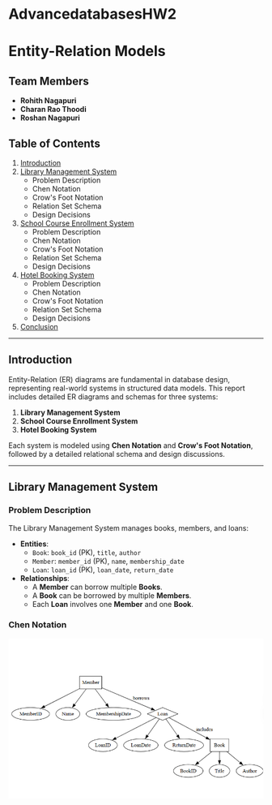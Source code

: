 # AdvancedatabasesHW2
# Entity-Relation Models

## Team Members
- **Rohith Nagapuri**
- **Charan Rao Thoodi**
- **Roshan Nagapuri**

## Table of Contents
1. [Introduction](#introduction)
2. [Library Management System](#library-management-system)
    - Problem Description
    - Chen Notation
    - Crow's Foot Notation
    - Relation Set Schema
    - Design Decisions
3. [School Course Enrollment System](#school-course-enrollment-system)
    - Problem Description
    - Chen Notation
    - Crow's Foot Notation
    - Relation Set Schema
    - Design Decisions
4. [Hotel Booking System](#hotel-booking-system)
    - Problem Description
    - Chen Notation
    - Crow's Foot Notation
    - Relation Set Schema
    - Design Decisions
5. [Conclusion](#conclusion)

---

## Introduction

Entity-Relation (ER) diagrams are fundamental in database design, representing real-world systems in structured data models. This report includes detailed ER diagrams and schemas for three systems:

1. **Library Management System**
2. **School Course Enrollment System**
3. **Hotel Booking System**

Each system is modeled using **Chen Notation** and **Crow's Foot Notation**, followed by a detailed relational schema and design discussions.

---

## Library Management System

### Problem Description
The Library Management System manages books, members, and loans:
- **Entities**:
  - `Book`: `book_id` (PK), `title`, `author`
  - `Member`: `member_id` (PK), `name`, `membership_date`
  - `Loan`: `loan_id` (PK), `loan_date`, `return_date`
- **Relationships**:
  - A **Member** can borrow multiple **Books**.
  - A **Book** can be borrowed by multiple **Members**.
  - Each **Loan** involves one **Member** and one **Book**.

### Chen Notation
![image alt](https://github.com/RohithNagapuri/AdvancedatabasesHW2/blob/c4b1c2dbb80096ee7fc718772bdf26f24e337929/Screenshot%202025-02-10%20011717db.png)
